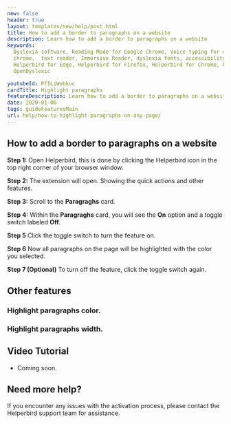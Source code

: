 ```yaml
---
new: false
header: true
layout: templates/new/help/post.html
title: How to add a border to paragraphs on a website
description: Learn how to add a border to paragraphs on a website
keywords:
  Dyslexia software, Reading Mode for Google Chrome, Voice typing for chrome, Text to speech for
  chrome,  text reader, Immersive Reader, dyslexia fonts, accessibility software, dyslexia software,
  Helperbird for Edge, Helperbird for Firefox, Helperbird for Chrome, Opendyslexic for Chrome,
  OpenDyslexic

youtubeId: PfILiWebkuc
cardTitle: Highlight paragraphs
featureDescription: Learn how to add a border to paragraphs on a website.
date: 2020-01-06
tags: guideFeaturesMain
url: help/how-to-highlight-paragraphs-on-any-page/
---
```


## How to add a border to paragraphs on a website

**Step 1:** Open Helperbird, this is done by clicking the Helperbird icon in the top right corner of your browser window.

**Step 2:** The extension will open. Showing the quick actions and other features.

**Step 3:** Scroll to the **Paragraghs** card.

**Step 4:** Within the **Paragraghs** card, you will see the **On** option and a toggle switch labeled **Off**.

**Step 5** Click the toggle switch to turn the feature on.

**Step 6** Now all paragraphs on the page will be highlighted with the color you selected.

**Step 7 (Optional)** To turn off the feature, click the toggle switch again.



## Other features

### Highlight paragraphs color.
### Highlight paragraphs width.


## Video Tutorial

- Coming soon.



## Need more help?

If you encounter any issues with the activation process, please contact the Helperbird support team for assistance.



